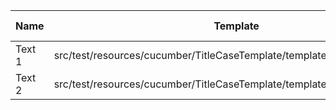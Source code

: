 |  Name  |                                 Template                                 | Single/Multi | Output Path |          File Pattern          |
|--------|--------------------------------------------------------------------------|--------------|-------------|--------------------------------|
| Text 1 | src/test/resources/cucumber/TitleCaseTemplate/template/SingleTemplate.vm | Single       | single      | Destination.xml                |
| Text 2 | src/test/resources/cucumber/TitleCaseTemplate/template/MultiTemplate.vm  | Multi        | multi       | Destination\_${CLASS_NAME}.xml |

